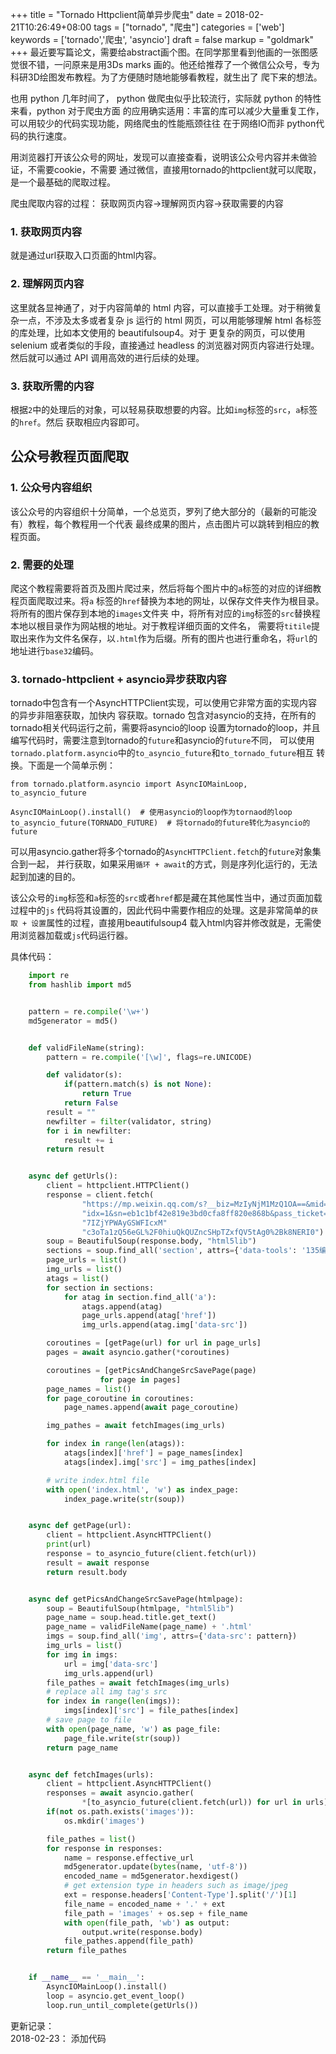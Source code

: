 +++
title = "Tornado Httpclient简单异步爬虫"
date = 2018-02-21T10:26:49+08:00
tags = ["tornado", "爬虫"]
categories = ['web']
keywords = ['tornado','爬虫', 'asyncio']
draft = false
markup = "goldmark"
+++
最近要写篇论文，需要给abstract画个图。在同学那里看到他画的一张图感觉很不错，一问原来是用3Ds marks
画的。他还给推荐了一个微信公众号，专为科研3D绘图发布教程。为了方便随时随地能够看教程，就生出了
爬下来的想法。
<!--more-->

也用 python 几年时间了， python 做爬虫似乎比较流行，实际就 python 的特性来看，python 对于爬虫方面
的应用确实适用：丰富的库可以减少大量重复工作，可以用较少的代码实现功能，网络爬虫的性能瓶颈往往
在于网络IO而非 python代码的执行速度。

用浏览器打开该公众号的网址，发现可以直接查看，说明该公众号内容并未做验证，不需要cookie，不需要
通过微信，直接用tornado的httpclient就可以爬取，是一个最基础的爬取过程。

爬虫爬取内容的过程：
获取网页内容->理解网页内容->获取需要的内容

### 1. 获取网页内容
就是通过url获取入口页面的html内容。

### 2. 理解网页内容
这里就各显神通了，对于内容简单的 html 内容，可以直接手工处理。对于稍微复杂一点，不涉及太多或者复杂
 js 运行的 html 网页，可以用能够理解 html 各标签的库处理，比如本文使用的 beautifulsoup4。对于
更复杂的网页，可以使用 selenium 或者类似的手段，直接通过 headless 的浏览器对网页内容进行处理。
然后就可以通过 API 调用高效的进行后续的处理。

### 3. 获取所需的内容
根据`2`中的处理后的对象，可以轻易获取想要的内容。比如`img`标签的`src`，`a`标签的`href`。然后
获取相应内容即可。

## 公众号教程页面爬取
### 1. 公众号内容组织
该公众号的内容组织十分简单，一个总览页，罗列了绝大部分的（最新的可能没有）教程，每个教程用一个代表
最终成果的图片，点击图片可以跳转到相应的教程页面。

### 2. 需要的处理
爬这个教程需要将首页及图片爬过来，然后将每个图片中的`a`标签的对应的详细教程页面爬取过来。将`a`
标签的`href`替换为本地的网址，以保存文件夹作为根目录。将所有的图片保存到本地的`images`文件夹
中，将所有对应的`img`标签的`src`替换程本地以根目录作为网站根的地址。对于教程详细页面的文件名，
需要将`titile`提取出来作为文件名保存，以`.html`作为后缀。所有的图片也进行重命名，将`url`的
地址进行`base32`编码。

### 3. tornado-httpclient + asyncio异步获取内容
tornado中包含有一个AsyncHTTPClient实现，可以使用它非常方面的实现内容的异步非阻塞获取，加快内
容获取。tornado 包含对asyncio的支持，在所有的tornado相关代码运行之前，需要将asyncio的loop
设置为tornado的loop，并且编写代码时，需要注意到tornado的`future`和asyncio的`future`不同，
可以使用`tornado.platform.asyncio`中的`to_asyncio_future`和`to_tornado_future`相互
转换。下面是一个简单示例：

    from tornado.platform.asyncio import AsyncIOMainLoop, to_asyncio_future

    AsyncIOMainLoop().install()  # 使用asyncio的loop作为tornaod的loop
    to_asyncio_future(TORNADO_FUTURE)  # 将tornado的future转化为asyncio的future

可以用asyncio.gather将多个tornado的`AsyncHTTPClient.fetch`的`future`对象集合到一起，
并行获取，如果采用`循环 + await`的方式，则是序列化运行的，无法起到加速的目的。

该公众号的`img`标签和`a`标签的`src`或者`href`都是藏在其他属性当中，通过页面加载过程中的`js`
代码将其设置的，因此代码中需要作相应的处理。这是非常简单的`获取 + 设置`属性的过程，直接用beautifulsoup4
载入html内容并修改就是，无需使用浏览器加载或`js`代码运行器。

具体代码：
```python
    import re
    from hashlib import md5


    pattern = re.compile('\w+')
    md5generator = md5()


    def validFileName(string):
        pattern = re.compile('[\w]', flags=re.UNICODE)

        def validator(s):
            if(pattern.match(s) is not None):
                return True
            return False
        result = ""
        newfilter = filter(validator, string)
        for i in newfilter:
            result += i
        return result


    async def getUrls():
        client = httpclient.HTTPClient()
        response = client.fetch(
                "https://mp.weixin.qq.com/s?__biz=MzIyNjM1MzQ1OA==&mid=100001567&"
                "idx=1&sn=eb1c1bf42e819e3bd0cfa8ff820e868b&pass_ticket="
                "7IZjYPWAyGSWFIcxM"
                "c3oTa1zQ56eGL%2F0hiuQkQUZncSHpTZxfQV5tAg0%2Bk8NERI0")
        soup = BeautifulSoup(response.body, "html5lib")
        sections = soup.find_all('section', attrs={'data-tools': '135编辑器'})
        page_urls = list()
        img_urls = list()
        atags = list()
        for section in sections:
            for atag in section.find_all('a'):
                atags.append(atag)
                page_urls.append(atag['href'])
                img_urls.append(atag.img['data-src'])

        coroutines = [getPage(url) for url in page_urls]
        pages = await asyncio.gather(*coroutines)

        coroutines = [getPicsAndChangeSrcSavePage(page)
                    for page in pages]
        page_names = list()
        for page_coroutine in coroutines:
            page_names.append(await page_coroutine)

        img_pathes = await fetchImages(img_urls)

        for index in range(len(atags)):
            atags[index]['href'] = page_names[index]
            atags[index].img['src'] = img_pathes[index]

        # write index.html file
        with open('index.html', 'w') as index_page:
            index_page.write(str(soup))


    async def getPage(url):
        client = httpclient.AsyncHTTPClient()
        print(url)
        response = to_asyncio_future(client.fetch(url))
        result = await response
        return result.body


    async def getPicsAndChangeSrcSavePage(htmlpage):
        soup = BeautifulSoup(htmlpage, "html5lib")
        page_name = soup.head.title.get_text()
        page_name = validFileName(page_name) + '.html'
        imgs = soup.find_all('img', attrs={'data-src': pattern})
        img_urls = list()
        for img in imgs:
            url = img['data-src']
            img_urls.append(url)
        file_pathes = await fetchImages(img_urls)
        # replace all img tag's src
        for index in range(len(imgs)):
            imgs[index]['src'] = file_pathes[index]
        # save page to file
        with open(page_name, 'w') as page_file:
            page_file.write(str(soup))
        return page_name


    async def fetchImages(urls):
        client = httpclient.AsyncHTTPClient()
        responses = await asyncio.gather(
                *[to_asyncio_future(client.fetch(url)) for url in urls])
        if(not os.path.exists('images')):
            os.mkdir('images')

        file_pathes = list()
        for response in responses:
            name = response.effective_url
            md5generator.update(bytes(name, 'utf-8'))
            encoded_name = md5generator.hexdigest()
            # get extension type in headers such as image/jpeg
            ext = response.headers['Content-Type'].split('/')[1]
            file_name = encoded_name + '.' + ext
            file_path = 'images' + os.sep + file_name
            with open(file_path, 'wb') as output:
                output.write(response.body)
            file_pathes.append(file_path)
        return file_pathes


    if __name__ == '__main__':
        AsyncIOMainLoop().install()
        loop = asyncio.get_event_loop()
        loop.run_until_complete(getUrls())
```

更新记录：   
    2018-02-23： 添加代码
